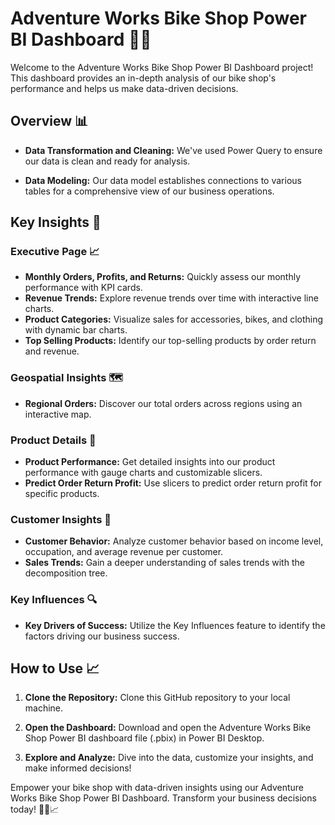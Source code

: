 # Adventure Works Bike Shop Power BI Dashboard 🚴‍♂️

Welcome to the Adventure Works Bike Shop Power BI Dashboard project! This dashboard provides an in-depth analysis of our bike shop's performance and helps us make data-driven decisions.

## Overview 📊

- **Data Transformation and Cleaning:** We've used Power Query to ensure our data is clean and ready for analysis.

- **Data Modeling:** Our data model establishes connections to various tables for a comprehensive view of our business operations.

## Key Insights 🚀

### Executive Page 📈

- **Monthly Orders, Profits, and Returns:** Quickly assess our monthly performance with KPI cards.
- **Revenue Trends:** Explore revenue trends over time with interactive line charts.
- **Product Categories:** Visualize sales for accessories, bikes, and clothing with dynamic bar charts.
- **Top Selling Products:** Identify our top-selling products by order return and revenue.

### Geospatial Insights 🗺️

- **Regional Orders:** Discover our total orders across regions using an interactive map.

### Product Details 🛒

- **Product Performance:** Get detailed insights into our product performance with gauge charts and customizable slicers.
- **Predict Order Return Profit:** Use slicers to predict order return profit for specific products.

### Customer Insights 👥

- **Customer Behavior:** Analyze customer behavior based on income level, occupation, and average revenue per customer.
- **Sales Trends:** Gain a deeper understanding of sales trends with the decomposition tree.

### Key Influences 🔍

- **Key Drivers of Success:** Utilize the Key Influences feature to identify the factors driving our business success.

## How to Use 📈

1. **Clone the Repository:** Clone this GitHub repository to your local machine.

2. **Open the Dashboard:** Download and open the Adventure Works Bike Shop Power BI dashboard file (.pbix) in Power BI Desktop.

3. **Explore and Analyze:** Dive into the data, customize your insights, and make informed decisions!


Empower your bike shop with data-driven insights using our Adventure Works Bike Shop Power BI Dashboard. Transform your business decisions today! 🚴‍♂️📈
